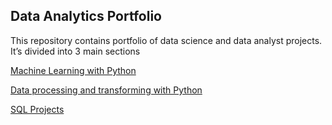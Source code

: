 ﻿## **Data Analytics Portfolio**
<p>This repository contains portfolio of data science and data analyst projects.<br> 
It’s divided into 3 main sections<br>

[Machine Learning with Python](https://github.com/suhsunghee/suhsunghee.github.io/tree/main/Machine_Learning/Linear%20Regression) <br>

[Data processing and transforming with Python](https://github.com/suhsunghee/suhsunghee.github.io/tree/main/Data%20with%20Python) <br>

[SQL Projects](https://github.com/suhsunghee/suhsunghee.github.io/tree/main/Data%20with%20SQL) </p>


